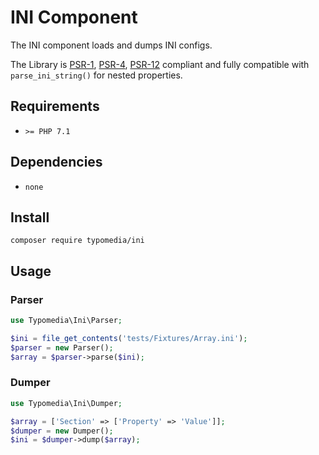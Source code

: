 # INI Component

The INI component loads and dumps INI configs.

The Library is [PSR-1](https://www.php-fig.org/psr/psr-1/), [PSR-4](https://www.php-fig.org/psr/psr-4/), [PSR-12](https://www.php-fig.org/psr/psr-12/) compliant and fully compatible with `parse_ini_string()` for nested properties.

## Requirements

- `>= PHP 7.1`

## Dependencies

- `none`

## Install

```
composer require typomedia/ini
```

## Usage

### Parser

```php
use Typomedia\Ini\Parser;

$ini = file_get_contents('tests/Fixtures/Array.ini'); 
$parser = new Parser();
$array = $parser->parse($ini);
```

### Dumper

```php
use Typomedia\Ini\Dumper;

$array = ['Section' => ['Property' => 'Value']]; 
$dumper = new Dumper();
$ini = $dumper->dump($array);
```
